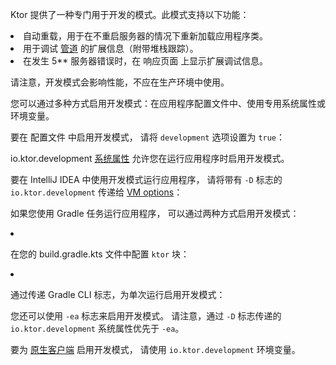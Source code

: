 <topic xmlns="" xsi:noNamespaceSchemaLocation="https://resources.jetbrains.com/writerside/1.0/topic.v2.xsd"
   xmlns:xsi="http://www.w3.org/2001/XMLSchema-instance" id="server-development-mode" title="开发模式"
   help-id="development_mode;development-mode">
<show-structure for="chapter" depth="2"/>
<p>
    Ktor 提供了一种专门用于开发的模式。此模式支持以下功能：
</p>
<list>
    <li><Links href="/ktor/server-auto-reload" summary="了解如何使用自动重载在代码更改时重新加载应用程序类。">自动重载</Links>，用于在不重启服务器的情况下重新加载应用程序类。
    </li>
    <li>用于调试 <a href="#pipelines">管道</a> 的扩展信息（附带堆栈跟踪）。
    </li>
    <li>在发生 <emphasis>5**</emphasis> 服务器错误时，在 <Links href="/ktor/server-status-pages" summary="%plugin_name% 允许 Ktor 应用程序根据抛出的异常或状态码适当地响应任何失败状态。">响应页面</Links> 上显示扩展调试信息。
    </li>
</list>
<note>
    <p>
        请注意，开发模式会影响性能，不应在生产环境中使用。
    </p>
</note>
<chapter title="启用开发模式" id="enable">
    <p>
        您可以通过多种方式启用开发模式：在应用程序配置文件中、使用专用系统属性或环境变量。
    </p>
    <chapter title="配置文件" id="application-conf">
        <p>
            要在
            <Links href="/ktor/server-configuration-file" summary="了解如何在配置文件中配置各种服务器参数。">配置文件</Links> 中启用开发模式，
            请将 <code>development</code> 选项设置为 <code>true</code>：
        </p>
        <tabs group="config">
            <tab title="application.conf" group-key="hocon">
                <code-block code="                        ktor {&#10;                            development = true&#10;                        }"/>
            </tab>
            <tab title="application.yaml" group-key="yaml">
                <code-block lang="yaml" code="                        ktor:&#10;                            development: true"/>
            </tab>
        </tabs>
    </chapter>
    <chapter title="'io.ktor.development' 系统属性" id="system-property">
        <p>
            <control>io.ktor.development</control>
            <a href="https://docs.oracle.com/javase/tutorial/essential/environment/sysprop.html">系统属性</a>
            允许您在运行应用程序时启用开发模式。
        </p>
        <p>
            要在 IntelliJ IDEA 中使用开发模式运行应用程序，
            请将带有 <code>-D</code> 标志的 <code>io.ktor.development</code> 传递给
            <a href="https://www.jetbrains.com/help/idea/run-debug-configuration-kotlin.html#1">VM options</a>：
        </p>
        <code-block code="                -Dio.ktor.development=true"/>
        <p>
            如果您使用 <Links href="/ktor/server-dependencies" summary="了解如何将 Ktor 服务器依赖项添加到现有 Gradle/Maven 项目。">Gradle</Links> 任务运行应用程序，
            可以通过两种方式启用开发模式：
        </p>
        <list>
            <li>
                <p>
                    在您的 <Path>build.gradle.kts</Path> 文件中配置 <code>ktor</code> 块：
                </p>
                <code-block lang="Kotlin" code="                        ktor {&#10;                            development = true&#10;                        }"/>
            </li>
            <li>
                <p>
                    通过传递 Gradle CLI 标志，为单次运行启用开发模式：
                </p>
                <code-block lang="bash" code="                          ./gradlew run -Pio.ktor.development=true"/>
                </li>
        </list>
        <tip>
            <p>
                您还可以使用 <code>-ea</code> 标志来启用开发模式。
                请注意，通过 <code>-D</code> 标志传递的 <code>io.ktor.development</code> 系统属性优先于 <code>-ea</code>。
            </p>
        </tip>
    </chapter>
    <chapter title="'io.ktor.development' 环境变量" id="environment-variable">
        <p>
            要为 <a href="#native">原生客户端</a> 启用开发模式，
            请使用 <code>io.ktor.development</code> 环境变量。
        </p>
    </chapter>
</chapter>